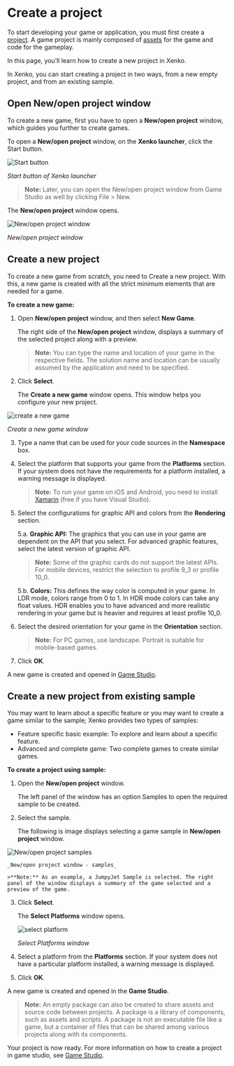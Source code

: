 # Create a project

To start developing your game or application, you must first create a [project](xref:project).  A game project is mainly composed of [assets](xref:asset) for the game and code for the gameplay. 

In this page, you’ll learn how to create a new project in Xenko. 

In Xenko, you can start creating a project in two ways, from a new empty project, and from an existing sample.

## Open New/open project window

To create a new game, first you have to open a **New/open project** window, which guides you further to create games.

To open a **New/open project** window, on the **Xenko launcher**, click the Start button.

![Start button](media/create-project-start.png)

_Start button of Xenko launcher_

>**Note:** Later, you can open the New/open project window from Game Studio as well by clicking File > New.

The **New/open project** window opens. 

![New/open project window](media/create-project-new-open-project-window.png)

_New/open project window_

## Create a new project

To create a new game from scratch, you need to Create a new project. With this, a new game is created with all the strict minimum elements that are needed for a game. 

**To create a new game:**

 1. Open **New/open project** window, and then select **New Game**.
    
	The right side of the **New/open project** window, displays a summary of the selected project along with a preview. 
    >**Note:** You can type the name and location of your game in the respective fields. The solution name and location can be usually assumed by the application and need to be specified.

 2. Click **Select**.
    
	The **Create a new game** window opens. This window helps you configure your new project.
    
![create a new game](media/create-project-create-new-game.png)

 _Create a new game window_

 3. Type a name that can be used for your code sources in the **Namespace** box.
 4.	Select the platform that supports your game from the **Platforms** section. If your system does not have the requirements for a platform installed, a warning message is displayed.
    >**Note:** To run your game on iOS and Android, you need to install [Xamarin](https://www.xamarin.com/studio) (free if you have Visual Studio).

 5. Select the configurations for graphic API and colors from the **Rendering** section.
   
    5.a. **Graphic API:** The graphics that you can use in your game  are dependent on the API that you select. For advanced graphic features, select the latest version of graphic API.
    >**Note:** Some of the graphic cards do not support the latest APIs. For mobile devices, restrict the selection to profile 9_3 or profile 10_0.

	5.b. **Colors:** This defines the way color is computed in your game. In LDR mode, colors range from 0 to 1. In HDR mode colors can take any float values.  HDR enables you to have advanced and more realistic rendering in your game but is heavier and requires at least profile 10_0.
 6. Select the desired orientation for your game in the **Orientation** section.
    >**Note:** For PC games, use landscape. Portrait is suitable for mobile-based games.

 7. Click **OK**. 

A new game is created and opened in [Game Studio](xref:game-studio).

## Create a new project from existing sample

You may want to learn about a specific feature or you may want to create a game similar to the sample; Xenko provides two types of samples:

 * Feature specific basic example: To explore and learn about a specific feature.
 * Advanced and complete game: Two complete games to create similar games. 

**To create a project using sample:**

 1. Open the **New/open project** window.
    
	The left panel of the window has an option Samples to open the required sample to be created. 
 2. Select the sample. 
    
	The following is image displays selecting a game sample in **New/open project** window.
 
   ![New/open project samples](media/create-project-new-open-project-samples.png)

    _New/open project window - samples_

	>**Note:** As an example, a JumpyJet Sample is selected. The right panel of the window displays a summary of the game selected and a preview of the game.
 3. Click **Select**.

    The **Select Platforms** window opens.
    
    ![select platform](media/create-project-select-platform.png)
    
    _Select Platforms window_
	
 4. Select a platform from the **Platforms** section.
    If your system does not have a particular platform installed, a warning message is displayed.

 5.	Click **OK**. 

A new game is created and opened in the **Game Studio**.

>**Note:** An empty package can also be created to share assets and source code between projects. A package is a library of components, such as assets and scripts. A package is not an executable file like a game, but a container of files that can be shared among various projects along with its components.

Your project is now ready. For more information on how to create a project in game studio, see [Game Studio](xenko-studio.md).
